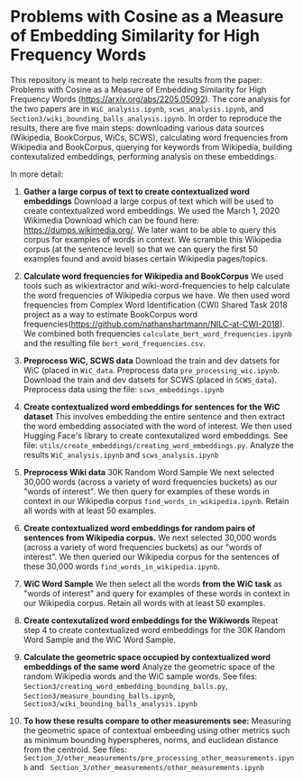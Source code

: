 # Problems with Cosine as a Measure of Embedding Similarity for High Frequency Words

This repository is meant to help recreate the results from the paper: Problems with Cosine as a Measure of Embedding Similarity for High Frequency Words (https://arxiv.org/abs/2205.05092). The core analysis for the two papers are in ```WiC_analysis.ipynb```,  ```scws_analysis.ipynb```, and ```Section3/wiki_bounding_balls_analysis.ipynb```. In order to reproduce the results, there are five main steps: downloading various data sources (Wikipedia, BookCorpus, WiCs, SCWS), calculating word frequencies from Wikipedia and BookCorpus, querying for keywords from Wikipedia, building contexutalized embeddings, performing analysis on these embeddings. 

In more detail: 

1. **Gather a large corpus of text to create contextualized word embeddings**
Download a large corpus of text which will be used to create contextualized word embeddings. We used the  March 1, 2020 Wikimedia Download which can be found here: https://dumps.wikimedia.org/. We later want to be able to query this corpus for examples of words in context. We scramble this Wikipedia corpus (at the sentence level) so that we can query the first 50 examples found and avoid biases certain Wikipedia pages/topics. 

2. **Calculate word frequencies for Wikipedia and BookCorpus**
We used tools such as wikiextractor and wiki-word-frequencies to help calculate the word frequencies of Wikipedia corpus we have. We then used word frequencies from Complex Word Identification (CWI) Shared Task 2018 project as a way to estimate BookCorpus word frequencies(https://github.com/nathanshartmann/NILC-at-CWI-2018). We combined both frequencies ```calculate_bert_word_frequencies.ipynb``` and the resulting file ```bert_word_frequencies.csv```.

3. **Preprocess WiC, SCWS data**
Download the train and dev datsets for WiC (placed in ```WiC_data```. Preprocess data ```pre_processing_wic.ipynb```. Download the train and dev datsets for SCWS (placed in ```SCWS_data```). Preprocess data using the file: ```scws_embeddings.ipynb```

4. **Create contextualized word embeddings for sentences for the WiC dataset**
This involves embedding the entire sentence and then extract the word embedding associated with the word of interest. We then used Hugging Face's library to create contexutalized word embeddings. See file: ```utils/create_embeddings/creating_word_embeddings.py```. Analyze the results ```WiC_analysis.ipynb``` and ```scws_analysis.ipynb```

5. **Preprocess Wiki data**
30K Random Word Sample
We next selected 30,000 words (across a variety of word frequencies buckets) as our "words of interest". We then query for examples of these words in context in our Wikipedia corpus ```find_words_in_wikipedia.ipynb```. Retain all words with at least 50 examples.

6. **Create contextualized word embeddings for random pairs of sentences from Wikipedia corpus.**
We next selected 30,000 words (across a variety of word frequencies buckets) as our "words of interest". We then queried our Wikipedia corpus for the sentences of these 30,000 words ```find_words_in_wikipedia.ipynb```. 

7. **WiC Word Sample**
We then select all the words **from the WiC task** as "words of interest" and query for examples of these words in context in our Wikipedia corpus. Retain all words with at least 50 examples.

8. **Create contexutalized word embeddings for the Wikiwords**
Repeat step 4 to create contextualized word embeddings for the 30K Random Word Sample and the WiC Word Sample.

9. **Calculate the geometric space occupied by contextualized word embeddings of the same word**
Analyze the geometric space of the random Wikipedia words and the WiC sample words. See files:  ```Section3/creating_word_embedding_bounding_balls.py```, ```Section3/measure_bounding_balls.ipynb```, ```Section3/wiki_bounding_balls_analysis.ipynb```

10. **To how these results compare to other measurements see:**
Measuring the geometric space of contextual embeeding using other metrics such as minimum bounding hyperspheres, norms, and euclidean distance from the centroid. See files: ```Section_3/other_measurements/pre_processing_other_measurements.ipynb``` and ``` Section_3/other_measurements/other_measurements.ipynb```

